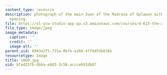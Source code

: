 ```yaml
---
content_type: resource
description: photograph of the main Iwan of the Madrasa of Qalawun with its tripartite
  opening.
file: https://ol-ocw-studio-app-qa.s3.amazonaws.com/courses/4-615-the-architecture-of-cairo-spring-2002/bfa425fbdbbaeb033c58accce691db07_1060.jpg
file_type: image/jpeg
image_metadata:
  caption: ''
  credit: ''
  image-alt: ''
parent_uid: 6903e2f5-731a-0bfe-a3b8-4ff0493b836b
resourcetype: Image
title: 1060.jpg
uid: bfa425fb-dbba-eb03-3c58-accce691db07
---
```

